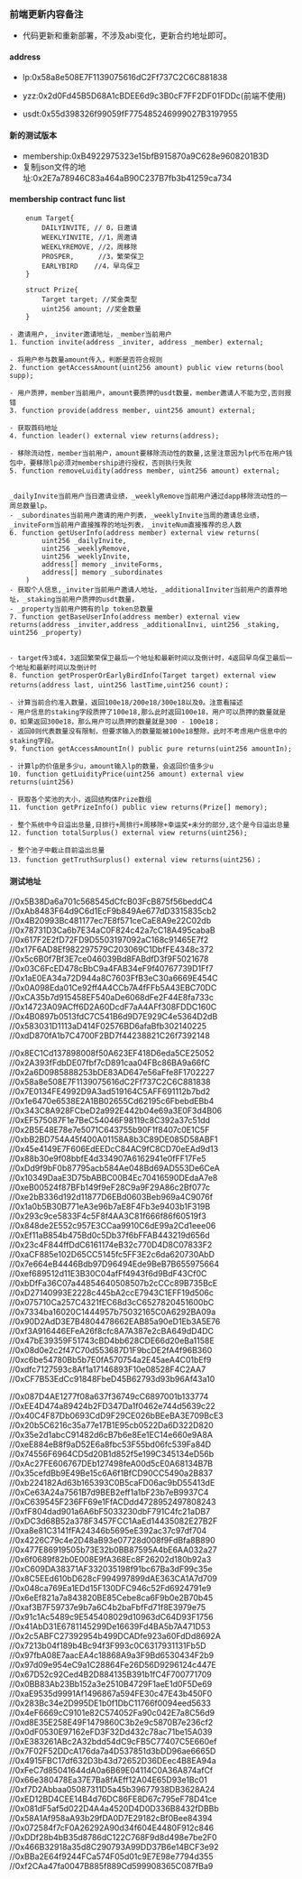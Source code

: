 ### 前端更新内容备注
- 代码更新和重新部署，不涉及abi变化，更新合约地址即可。

#### address
- lp:0x58a8e508E7F1139075616dC2Ff737C2C6C881838
- yzz:0x2d0Fd45B5D68A1cBDEE6d9c3B0cF7FF2DF01FDDc(前端不使用)

- usdt:0x55d398326f99059fF775485246999027B3197955

#### 新的测试版本
- membership:0xB4922975323e15bfB915870a9C628e9608201B3D
- 复制json文件的地址:0x2E7a78946C83a464aB90C237B7fb3b41259ca734


#### membership contract func list
```solidity
    enum Target{
        DAILYINVITE, // 0，日邀请
        WEEKLYINVITE, //1，周邀请
        WEEKLYREMOVE, //2，周移除
        PROSPER,      //3，繁荣保卫
        EARLYBIRD    //4，早鸟保卫
    }

    struct Prize{
        Target target; //奖金类型
        uint256 amount; //奖金数量
    }

- 邀请用户，_inviter邀请地址，_member当前用户
1. function invite(address _inviter, address _member) external;

- 将用户参与数量amount传入，判断是否符合规则
2. function getAccessAmount(uint256 amount) public view returns(bool supp);

- 用户质押，member当前用户，amount要质押的usdt数量，member邀请人不能为空,否则报错
3. function provide(address member, uint256 amount) external;

- 获取首码地址
4. function leader() external view returns(address);

- 移除流动性，member当前用户，amount要移除流动性的数量,这里注意因为lp代币在用户钱包中，要移除lp必须对membership进行授权，否则执行失败
5. function removeLuidity(address member, uint256 amount) external;


_dailyInvite当前用户当日邀请业绩，_weeklyRemove当前用户通过dapp移除流动性的一周总数量lp。
- _subordinates当前用户邀请的用户列表，_weeklyInvite当周的邀请总业绩，_inviteForm当前用户直接推荐的地址列表，_inviteNum直接推荐的总人数
6. function getUserInfo(address member) external view returns(
        uint256 _dailyInvite, 
        uint256 _weeklyRemove,
        uint256 _weeklyInvite,
        address[] memory _inviteForms,
        address[] memory _subordinates
    )
- 获取个人信息,_inviter当前用户邀请人地址，_additionalInviter当前用户的直荐地址，_staking当前用户质押的usdt数量，
- _property当前用户拥有的lp token总数量
7. function getBaseUserInfo(address member) external view returns(address _inviter,address _additionalInvi, uint256 _staking, uint256 _property)


- target传3或4，3返回繁荣保卫最后一个地址和最新时间以及倒计时，4返回早鸟保卫最后一个地址和最新时间以及倒计时
8. function getProsperOrEarlyBirdInfo(Target target) external view returns(address last, uint256 lastTime,uint256 count)；

- 计算当前合约准入数量，返回100e18/200e18/300e18以及0。注意看描述
- 用户信息的staking字段质押了100e18,那么此时返回100e18，用户可以质押的数量就是0，如果返回300e18，那么用户可以质押的数量就是300 - 100e18；
- 返回0则代表数量没有限制，但要求输入的数量能被100e18整除，此时不考虑用户信息中的staking字段。
9. function getAccessAmountIn() public pure returns(uint256 amountIn);

- 计算lp的价值是多少u，amount输入lp的数量，会返回价值多少u
10. function getLuidityPrice(uint256 amount) external view returns(uint256)

- 获取各个奖池的大小，返回结构体Prize数组
11. function getPrizeInfo() public view returns(Prize[] memory);

- 整个系统中今日溢出总量,日排行+周排行+周移除+幸运奖+未分的部分,这个是今日溢出总量
12. function totalSurplus() external view returns(uint256);

- 整个池子中截止目前溢出总量
13. function getTruthSurplus() external view returns(uint256)；

```
#### 测试地址

//0x5B38Da6a701c568545dCfcB03FcB875f56beddC4
//0xAb8483F64d9C6d1EcF9b849Ae677dD3315835cb2
//0x4B20993Bc481177ec7E8f571ceCaE8A9e22C02db
//0x78731D3Ca6b7E34aC0F824c42a7cC18A495cabaB
//0x617F2E2fD72FD9D5503197092aC168c91465E7f2
//0x17F6AD8Ef982297579C203069C1DbfFE4348c372
//0x5c6B0f7Bf3E7ce046039Bd8FABdfD3f9F5021678
//0x03C6FcED478cBbC9a4FAB34eF9f40767739D1Ff7
//0x1aE0EA34a72D944a8C7603FfB3eC30a6669E454C
//0x0A098Eda01Ce92ff4A4CCb7A4fFFb5A43EBC70DC
//0xCA35b7d915458EF540aDe6068dFe2F44E8fa733c
//0x14723A09ACff6D2A60DcdF7aA4AFf308FDDC160C
//0x4B0897b0513fdC7C541B6d9D7E929C4e5364D2dB
//0x583031D1113aD414F02576BD6afaBfb302140225
//0xdD870fA1b7C4700F2BD7f44238821C26f7392148

//0x8EC1Cd137898008f50A623EF418D6eda5CE25052
//0x2A393fFdbDE07fbf7cD891caa04FBc86BA9a66fC
//0x2a6D0985888253bDE83AD647e56aFfe8F1702227
//0x58a8e508E7F1139075616dC2Ff737C2C6C881838
//0x7E0134FE4992D9A3ad519164C5AFF691112b7bd2
//0x1e6470e6538E2A1BB02655Cd62195c6FbebdEBb4
//0x343C8A928FCbeD2a992E442b04e69a3E0F3d4B06
//0xEF575087F1e7BeC54046F98119c8C392a37c51dd
//0x2B5E48E78e7e5071C643755b90F1f8407c0E1C5F
//0xbB2BD754A45f400A01158A8b3C89DE085D58ABF1
//0x45e4149E7F606EdEEDcC84AC9fC8CD70eEAd9d13
//0x88b30e9f08bbfE4d334907A6162941e0fFF17Fe5
//0xDd9f9bF0b87795acb584Ae048Bd69AD553De6CeA
//0x10349DaaE3D75bABBC00B4Ec70416590DEdaA7e8
//0xeB00524f87BFb149f9eF28C9a9F29A86c2Bf077c
//0xe2bB336d192d11877D6EBd0603Beb969a4C9076f
//0x1a0b5B30B771eA3e96b7aE8F4Fb3e9403b1F319B
//0x293c9ce5833F4c5F8f4AA3C81f666f86f60519f3
//0x848de2E552c957E3CCaa9910C6dE99a2Cd1eee06
//0xEf11aB854b475Bd0c5Db37f6bFFAB443219d656d
//0x23c4F844ffDdC6161174eB32c770D4D8C07833F2
//0xaCF885e102D65CC5145fc5FF3E2c6da620730AbD
//0x7e664eB4446Bdb97D96494Ede9BeB7B655975664
//0xef689512d11E3B30C04afFf4943f6d9BdF43Cf0C
//0xbDfFa36C07a44854640508507b2cCCc89B735BcE
//0xD27140993E2228c445bA2ccE7943C1EFF19d506c
//0x075710Ca257C4321fEC68d3cC6527820451600bC
//0x7334ba16020C1444957b75032165C0A6292BA09a
//0x90D2AdD3E7B4804478662EAB85a90eD1Eb3A5E76
//0xf3A916446EFeA26f8cfc8A7A387e2cBA649dD4DC
//0x47bE39359F51743cBD4bb628CDE66d20eBa1158E
//0x08d0e2c2f47C70d553687D1F9bcDE2fA4f96B360
//0xc6be54780Bb5b7E0fA570754a2E45aeA4C01bEf9
//0xdfc7127593c8Af1a17146893F10e08528F4C2AA7
//0xCF7B53EdCc91848FbeD45B62793d93b96Af43a10

//0x087D4AE1277f08a637f36749cC6897001b133774
//0xEE4D474a89424b2FD347Da1f0462e744d5639c22
//0x40C4F87Db0693CdD9F29CE026bBEeBA3E709BcE3
//0x20b5C6216c35a77e17B1E95cb0522Da6D322D820
//0x35e2d1abcC91482d6cB7b6e8Ee1EC14e660e9A8A
//0xeE884eB8f9aD52E6a8fbc53F55bd06fc539Fa84D
//0x74556F6964CD5d20B1d852f5e199C345134eD56b
//0xAc27FE606767DEb127498feA00d5cE0A68134B7B
//0x35cefdBb9E49Be15c6A6f1BfCD90CC5490a2B837
//0xb224182Ad63b165393C0B5caFD06ac9bD55413dE
//0xCe63A24a7561B7d9BEB2eff1a1bF23b7eB9937C4
//0xC639545F236FF69e1FfACDdd4728952497808243
//0xfF804dad901a6A6bF5033230dbF791C4fc21aDB7
//0xDC3d68B52a378F3457FCC1AaEd14435082E27B2F
//0xa8e81C3141fFA24346b5695eE392ac37c97df704
//0x4226C79c4e2D48aB93e07728d008f9FdBfa8B890
//0x477E86919505b73E32b0BB87595A4bE6AA032a27
//0x6f0689f82b0E008E9fA368Ec8F26202d180b92a3
//0xC609DA38371AF332035198f91bc67Ba3dF99c35e
//0x8C5EEd610bD628cF994997899dAE363CA1A7d709
//0x048ca769Ea1EDd15F130DFC946c52Fd6924791e9
//0x6eEf821a7a843820BE85Cebe8ca6F9b0e2B70b45
//0xaf3B7F59737e9b7a6C4b2baFbfFd71f8E3979e75
//0x91c1Ac5489c9E545408029d10963dC64D93F1756
//0x41AbD31E6781145299De16639Fd4BA5b7A471D53
//0x2c5ABFC27392954b499DCADfe923a60FdDd8692A
//0x7213b04f189b4Bc94f3F993c0C6317931131Fb5D
//0x97fbA08E7aacEA4c18868A9a3F9Bd6530434F2b9
//0x97d09e954eC9a1C28864Fe26D56D9296124c447E
//0x67D52c92Ced4B2D884135B391b1fC4F700771709
//0x0BB83Ab23Bb152a3e2510B4729F1aeE1d0F5De69
//0xaE9535d9991Af1496867a594FE30c47E43b450F0
//0x283Bc34e2D995DE1b0f1DbC11766f0094eed5633
//0x4eF6669cC9101e82C574052Fa90c042E7a8C56d9
//0xd8E35E258E49F1479860C3b2e9c5870B7e236cf2
//0x0dF0530E97162eFD3F32Dd432c78ac71be15A039
//0xE383261ABc2A32bdd54dC9cFB5C77407C5E660ef
//0x7F02F52DDcA176da7a4D537851d3bDD96ae6665D
//0x4915FBC17df632D3b43d72652D36DEec4B8EA94a
//0xFeC7d85041644dA0a6B69E04114C0A36A874afCf
//0x66e380478Ea37E7Ba8fAEff12A04E65D93e1Bc01
//0xf7D2Abbaa05087311D5a45b39677938DB3628A24
//0xED12BD4CEE14B4d76DC86FE8D67c795eF78D41ce
//0x081dF5af5d022D4A4a4520D4D0D336B8432fDBBb
//0x58A1Af958aA93b29fDA0D7E29182cBf0Bee84394
//0x072584f7cF0A26292A90d34f604E4480F912c846
//0xDDf28b4bB35d8786dC122C768F9d8d498e7be2F0
//0x466B32918a35d8C290793A99DD37B6e14BCF3e92
//0xBBa2E64f9244FCa574F05d01c9E7E98e7794d355
//0xf2CAa47fa0047B885f889Cd599908365C087fBa9

